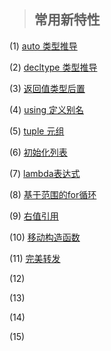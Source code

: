 > ## 常用新特性

(1) [auto 类型推导](https://github.com/chuanchuan11/cplus/tree/main/02c%2B%2B11/01auto)

(2) [decltype 类型推导](https://github.com/chuanchuan11/cplus/tree/main/02c%2B%2B11/02decltype%E7%B1%BB%E5%9E%8B%E6%8E%A8%E5%AF%BC)

(3) [返回值类型后置](https://github.com/chuanchuan11/cplus/tree/main/02c%2B%2B11/03%E8%B7%9F%E8%B8%AA%E8%BF%94%E5%9B%9E%E5%80%BC%E7%B1%BB%E5%9E%8B)

(4) [using 定义别名](https://github.com/chuanchuan11/cplus/tree/main/02c%2B%2B11/04using%E5%AE%9A%E4%B9%89%E5%88%AB%E5%90%8D)

(5) [tuple 元组](https://github.com/chuanchuan11/cplus/tree/main/02c%2B%2B11/05tuple%20%E5%85%83%E7%BB%84)

(6) [初始化列表](https://github.com/chuanchuan11/cplus/tree/main/02c%2B%2B11/06%E5%88%9D%E5%A7%8B%E5%8C%96%E5%88%97%E8%A1%A8)

(7) [lambda表达式](https://github.com/chuanchuan11/cplus/tree/main/02c%2B%2B11/07lambda%E8%A1%A8%E8%BE%BE%E5%BC%8F)

(8) [基于范围的for循环](https://github.com/chuanchuan11/cplus/tree/main/02c%2B%2B11/08%E5%9F%BA%E4%BA%8E%E8%8C%83%E5%9B%B4%E7%9A%84for%E5%BE%AA%E7%8E%AF)

(9) [右值引用](https://github.com/chuanchuan11/cplus/tree/main/02c%2B%2B11/09%E5%8F%B3%E5%80%BC%E5%BC%95%E7%94%A8)

(10) [移动构造函数](https://github.com/chuanchuan11/cplus/tree/main/02c%2B%2B11/10%E7%A7%BB%E5%8A%A8%E6%9E%84%E9%80%A0%E5%87%BD%E6%95%B0)

(11) [完美转发](https://github.com/chuanchuan11/cplus/tree/main/02c%2B%2B11/11%E5%AE%8C%E7%BE%8E%E8%BD%AC%E5%8F%91)

(12) []()

(13) []()

(14) []()

(15) []()



